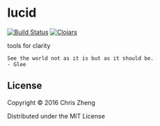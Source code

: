 # lucid

[![Build Status](https://travis-ci.org/tahto/lucid.png?branch=master)](https://travis-ci.org/tahto/lucid)
[![Clojars](https://img.shields.io/clojars/v/tahto/lucid.svg)](https://clojars.org/tahto/lucid)

tools for clarity

    See the world not as it is but as it should be.
	- Glee

## License

Copyright © 2016 Chris Zheng

Distributed under the MIT License
